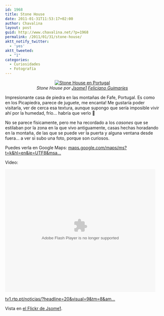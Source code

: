 ```yaml
---
id: 1968
title: Stone House
date: 2011-01-31T11:53:17+02:00
author: Chavalina
layout: post
guid: http://www.chavalina.net/?p=1968
permalink: /2011/01/31/stone-house/
aktt_notify_twitter:
  - 'yes'
aktt_tweeted:
  - "1"
categories:
  - Curiosidades
  - Fotografía
---
```

<p style="text-align: center;">
  <a href="http://www.flickr.com/photos/jsome1/392996757/"><img src="http://farm1.static.flickr.com/127/392996757_fd693d67d3.jpg" alt="Stone House en Portugal" /></a><br /> <cite>Stone House por <a href="http://www.flickr.com/photos/jsome1/">Jsome1</a> <a href="http://www.flickr.com/people/jsome1/"> Feliciano Guimaríes</a></cite>
</p>

Impresionante casa de piedra en las montañas de Fafe, Portugal. Es como en los Picapiedra, parece de juguete, me encanta! Me gustaría poder visitarla, ver de cerca esa textura, aunque supongo que sería imposible vivir ahí por la humedad, frío&#8230; habría que verlo 🙂

No se parece físicamente, pero me ha recordado a los _casones_ que se estilaban por la zona en la que vivo antiguamente, casas hechas horadando en la montaña, de las que se puede ver la puerta y alguna ventana desde fuera&#8230; a ver si subo una foto, porque son curiosos.

Puedes verla en Google Maps: <a rel="nofollow" href="http://maps.google.com/maps/ms?t=k&hl=en&ie=UTF8&msa=0&ll=41.488315,-8.06787&spn=0.003243,0.004828&z=18&msid=117239139385488241021.0004643a862c4dfc2c5be">maps.google.com/maps/ms?t=k&hl=en&ie=UTF8&msa&#8230;</a>

Video:  

<object classid="clsid:d27cdb6e-ae6d-11cf-96b8-444553540000" width="491" height="401" codebase="http://download.macromedia.com/pub/shockwave/cabs/flash/swflash.cab#version=6,0,40,0"><param name="bgcolor" value="#ffffff" /><param name="flashvars" value="image=http://img0.rtp.pt/icm/noticias/images/bd/bdfa8ec068f3816af089fbd13776c60a_N.jpg&amp;streamer=rtmp://video2.rtp.pt/flv/RTPFiles&amp;file=/informacao/casa_flinstones_42678.flv" /><param name="src" value="http://tv1.rtp.pt/noticias/player.swf?image=http://img0.rtp.pt/icm/noticias/images/bd/bdfa8ec068f3816af089fbd13776c60a_N.jpg&amp;streamer=rtmp://video2.rtp.pt/flv/RTPFiles&amp;file=/informacao/casa_flinstones_42678.flv" /><param name="allowfullscreen" value="true" /><embed type="application/x-shockwave-flash" width="491" height="401" src="http://tv1.rtp.pt/noticias/player.swf?image=http://img0.rtp.pt/icm/noticias/images/bd/bdfa8ec068f3816af089fbd13776c60a_N.jpg&amp;streamer=rtmp://video2.rtp.pt/flv/RTPFiles&amp;file=/informacao/casa_flinstones_42678.flv" allowfullscreen="true" flashvars="image=http://img0.rtp.pt/icm/noticias/images/bd/bdfa8ec068f3816af089fbd13776c60a_N.jpg&amp;streamer=rtmp://video2.rtp.pt/flv/RTPFiles&amp;file=/informacao/casa_flinstones_42678.flv" bgcolor="#ffffff"></embed></object>

<a id="yui_3_3_0_1_12962592430132114" rel="nofollow" href="http://tv1.rtp.pt/noticias/?headline=20&visual=9&tm=8&t=A-casa-dos-Flintstones-na-Serra-de-Fafe.rtp&article=286733">tv1.rtp.pt/noticias/?headline=20&visual=9&tm=8&am&#8230;</a>

Vista en [el Flickr de Jsome1](http://www.flickr.com/photos/jsome1/392996757/).